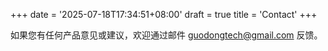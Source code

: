 +++
date = '2025-07-18T17:34:51+08:00'
draft = true
title = 'Contact'
+++

如果您有任何产品意见或建议，欢迎通过邮件 guodongtech@gmail.com 反馈。
